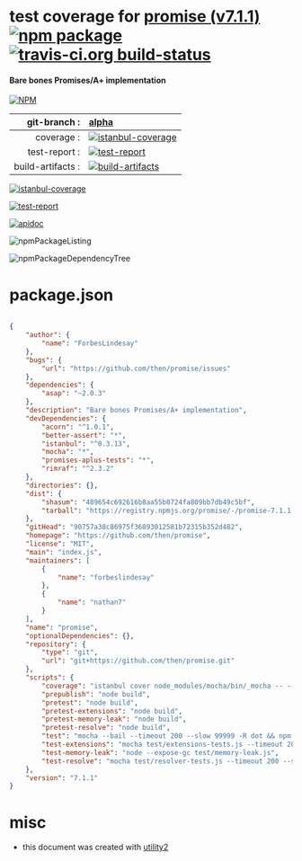 # test coverage for  [promise (v7.1.1)](https://github.com/then/promise)  [![npm package](https://img.shields.io/npm/v/npmtest-promise.svg?style=flat-square)](https://www.npmjs.org/package/npmtest-promise) [![travis-ci.org build-status](https://api.travis-ci.org/npmtest/node-npmtest-promise.svg)](https://travis-ci.org/npmtest/node-npmtest-promise)
#### Bare bones Promises/A+ implementation

[![NPM](https://nodei.co/npm/promise.png?downloads=true&downloadRank=true&stars=true)](https://www.npmjs.com/package/promise)

| git-branch : | [alpha](https://github.com/npmtest/node-npmtest-promise/tree/alpha)|
|--:|:--|
| coverage : | [![istanbul-coverage](https://npmtest.github.io/node-npmtest-promise/build/coverage.badge.svg)](https://npmtest.github.io/node-npmtest-promise/build/coverage.html/index.html)|
| test-report : | [![test-report](https://npmtest.github.io/node-npmtest-promise/build/test-report.badge.svg)](https://npmtest.github.io/node-npmtest-promise/build/test-report.html)|
| build-artifacts : | [![build-artifacts](https://npmtest.github.io/node-npmtest-promise/glyphicons_144_folder_open.png)](https://github.com/npmtest/node-npmtest-promise/tree/gh-pages/build)|

[![istanbul-coverage](https://npmtest.github.io/node-npmtest-promise/build/screenCapture.buildCi.browser.%252Ftmp%252Fbuild%252Fcoverage.lib.html.png)](https://npmtest.github.io/node-npmtest-promise/build/coverage.html/index.html)

[![test-report](https://npmtest.github.io/node-npmtest-promise/build/screenCapture.buildCi.browser.%252Ftmp%252Fbuild%252Ftest-report.html.png)](https://npmtest.github.io/node-npmtest-promise/build/test-report.html)

[![apidoc](https://npmdoc.github.io/node-npmdoc-promise/build/screenCapture.buildCi.browser.%252Ftmp%252Fbuild%252Fapidoc.html.png)](https://npmdoc.github.io/node-npmdoc-promise/build/apidoc.html)

![npmPackageListing](https://npmtest.github.io/node-npmtest-promise/build/screenCapture.npmPackageListing.svg)

![npmPackageDependencyTree](https://npmtest.github.io/node-npmtest-promise/build/screenCapture.npmPackageDependencyTree.svg)



# package.json

```json

{
    "author": {
        "name": "ForbesLindesay"
    },
    "bugs": {
        "url": "https://github.com/then/promise/issues"
    },
    "dependencies": {
        "asap": "~2.0.3"
    },
    "description": "Bare bones Promises/A+ implementation",
    "devDependencies": {
        "acorn": "^1.0.1",
        "better-assert": "*",
        "istanbul": "^0.3.13",
        "mocha": "*",
        "promises-aplus-tests": "*",
        "rimraf": "^2.3.2"
    },
    "directories": {},
    "dist": {
        "shasum": "489654c692616b8aa55b0724fa809bb7db49c5bf",
        "tarball": "https://registry.npmjs.org/promise/-/promise-7.1.1.tgz"
    },
    "gitHead": "90757a38c86975f36893012581b72315b352d482",
    "homepage": "https://github.com/then/promise",
    "license": "MIT",
    "main": "index.js",
    "maintainers": [
        {
            "name": "forbeslindesay"
        },
        {
            "name": "nathan7"
        }
    ],
    "name": "promise",
    "optionalDependencies": {},
    "repository": {
        "type": "git",
        "url": "git+https://github.com/then/promise.git"
    },
    "scripts": {
        "coverage": "istanbul cover node_modules/mocha/bin/_mocha -- --bail --timeout 200 --slow 99999 -R dot",
        "prepublish": "node build",
        "pretest": "node build",
        "pretest-extensions": "node build",
        "pretest-memory-leak": "node build",
        "pretest-resolve": "node build",
        "test": "mocha --bail --timeout 200 --slow 99999 -R dot && npm run test-memory-leak",
        "test-extensions": "mocha test/extensions-tests.js --timeout 200 --slow 999999",
        "test-memory-leak": "node --expose-gc test/memory-leak.js",
        "test-resolve": "mocha test/resolver-tests.js --timeout 200 --slow 999999"
    },
    "version": "7.1.1"
}
```



# misc
- this document was created with [utility2](https://github.com/kaizhu256/node-utility2)
